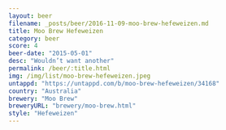 ```yaml
---
layout: beer
filename: _posts/beer/2016-11-09-moo-brew-hefeweizen.md
title: Moo Brew Hefeweizen
category: beer
score: 4
beer-date: "2015-05-01"
desc: "Wouldn’t want another"
permalink: /beer/:title.html
img: /img/list/moo-brew-hefeweizen.jpeg
untappd: "https://untappd.com/b/moo-brew-hefeweizen/34168"
country: "Australia"
brewery: "Moo Brew"
breweryURL: "brewery/moo-brew.html"
style: "Hefeweizen"
---
```

